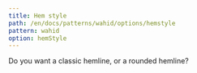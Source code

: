```yaml
---
title: Hem style
path: /en/docs/patterns/wahid/options/hemstyle
pattern: wahid
option: hemStyle
---
```


Do you want a classic hemline, or a rounded hemline?
